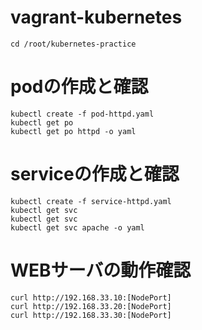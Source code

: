 # vagrant-kubernetes

```
cd /root/kubernetes-practice
```

# podの作成と確認
```
kubectl create -f pod-httpd.yaml
kubectl get po
kubectl get po httpd -o yaml
```

# serviceの作成と確認
```
kubectl create -f service-httpd.yaml
kubectl get svc
kubectl get svc
kubectl get svc apache -o yaml
```

# WEBサーバの動作確認
```
curl http://192.168.33.10:[NodePort]
curl http://192.168.33.20:[NodePort]
curl http://192.168.33.30:[NodePort]
```
